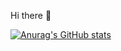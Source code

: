 Hi there 👋

[![Anurag's GitHub stats](https://github-readme-stats.vercel.app/api?username=lucasvavon)](https://github.com/anuraghazra/github-readme-stats)
